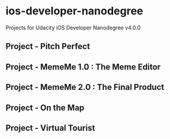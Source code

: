 # ios-developer-nanodegree
Projects for Udacity iOS Developer Nanodegree v4.0.0

## Project - Pitch Perfect

## Project - MemeMe 1.0 : The Meme Editor

## Project - MemeMe 2.0 : The Final Product

## Project - On the Map

## Project - Virtual Tourist
